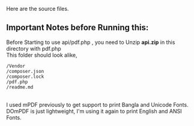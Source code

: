 Here are the source files.

## Important Notes before Running this:
Before Starting to use api/pdf.php , you need to Unzip **api.zip** in this directory with pdf.php </br>
This folder should look alike, </br>

	/Vendor
	/composer.json
	/composer.lock
	/pdf.php
	/readme.md
  
</br>
I used mPDF previously to get support to print Bangla and Unicode Fonts.</br>
DOmPDF is just lightweight, I'm using it again to print English and ANSI Fonts.</br>
